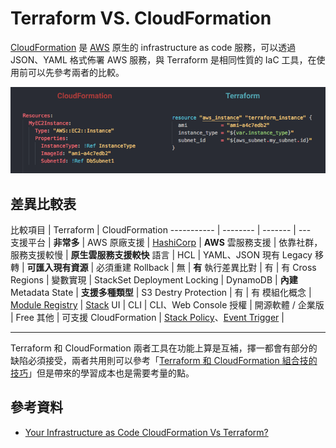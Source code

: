 # Terraform VS. CloudFormation

[CloudFormation](https://aws.amazon.com/tw/cloudformation/) 是 [AWS][aws] 原生的 infrastructure as code 服務，可以透過 JSON、YAML 格式佈署 AWS 服務，與 Terraform 是相同性質的 IaC 工具，在使用前可以先參考兩者的比較。

![terraform-cloudformation-comparison](../assets/img/terraform-cloudformation-comparison.png)

## 差異比較表

比較項目 | Terraform | CloudFormation
----------- | -------- | ------- | ---  
支援平台 | **非常多** | AWS 
原廠支援 | [HashiCorp][hashicorp] | **AWS** 
雲服務支援 | 依靠社群，服務支援較慢 | **原生雲服務支援較快**
語言 | HCL | YAML、JSON 
現有 Legacy 移轉  | **可匯入現有資源** | 必須重建 
Rollback | 無 | **有**
執行差異比對 | 有 | 有 
Cross Regions | 變數實現 | StackSet 
Deployment Locking | DynamoDB | **內建**
Metadata State | **支援多種類型** | S3
Destry Protection | 有 | 有
模組化概念 | [Module Registry][terraform-registry] | [Stack][cloudformation-stacks]
UI | CLI | CLI、Web Console
授權 | 開源軟體 / 企業版 | Free
其他 | 可支援 CloudFormation | [Stack Policy][cloudformation-stackpolicy]、[Event Trigger][cloudformation-event-trigger] |

---

Terraform 和 CloudFormation 兩者工具在功能上算是互補，擇一都會有部分的缺陷必須接受，兩者共用則可以參考「[Terraform 和 CloudFormation 組合技的技巧][terraform-and-cloudformation]」但是帶來的學習成本也是需要考量的點。


## 參考資料

- [Your Infrastructure as Code CloudFormation Vs Terraform?](https://hackernoon.com/your-infrastructure-as-code-cloudformation-vs-terraform-34ec5fb5f044)



[aws]: (https://aws.amazon.com/tw/)

[hashicorp]: (https://www.hashicorp.com/)
[terraform-registry]: (https://registry.terraform.io)

[cloudformation-stacks]: (https://docs.aws.amazon.com/AWSCloudFormation/latest/UserGuide/stacks.html)
[cloudformation-stackpolicy]: (https://docs.aws.amazon.com/AWSCloudFormation/latest/UserGuide/protect-stack-resources.html)
[cloudformation-event-trigger]: (https://docs.aws.amazon.com/AWSCloudFormation/latest/UserGuide/aws-resource-events-rule.html)

[terraform-and-cloudformation]: (https://shazi.info/terraform-%e5%92%8c-cloudformation-%e7%b5%84%e5%90%88%e6%8a%80%e7%9a%84%e6%8a%80%e5%b7%a7/)